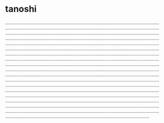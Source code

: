 # tanoshi
............................................................................................................................................................................................................................................................................................................................................................................................................................................................................................................................................................................................................................................................................................................................................................................................................................................................................................................................................................................................................................................................................................................................................................................................................................................................................................................................................................................................................................................................................................................................................................................................................................................................................................................................................................................................................................................................................................................................................................................................................................................................................................................................................................................................................................................................................................................................................................................................................................................